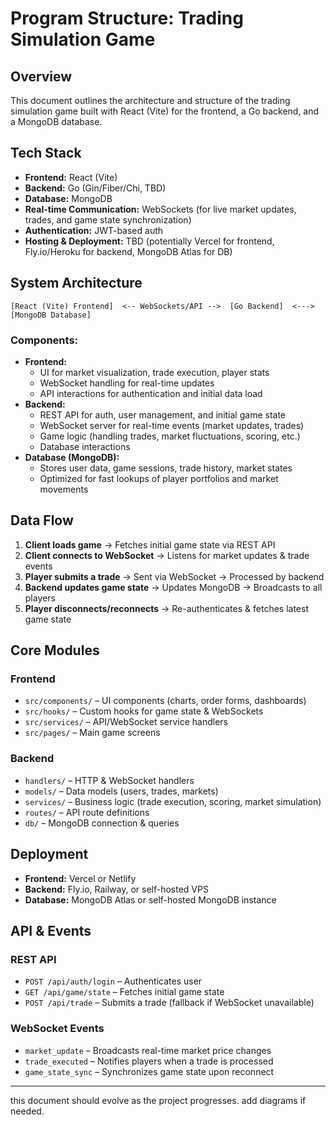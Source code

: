 # Program Structure: Trading Simulation Game

## Overview
This document outlines the architecture and structure of the trading simulation game built with React (Vite) for the frontend, a Go backend, and a MongoDB database.

## Tech Stack
- **Frontend:** React (Vite)
- **Backend:** Go (Gin/Fiber/Chi, TBD)
- **Database:** MongoDB
- **Real-time Communication:** WebSockets (for live market updates, trades, and game state synchronization)
- **Authentication:** JWT-based auth
- **Hosting & Deployment:** TBD (potentially Vercel for frontend, Fly.io/Heroku for backend, MongoDB Atlas for DB)

## System Architecture
```
[React (Vite) Frontend]  <-- WebSockets/API -->  [Go Backend]  <---> [MongoDB Database]
```
### Components:
- **Frontend:**
  - UI for market visualization, trade execution, player stats
  - WebSocket handling for real-time updates
  - API interactions for authentication and initial data load
- **Backend:**
  - REST API for auth, user management, and initial game state
  - WebSocket server for real-time events (market updates, trades)
  - Game logic (handling trades, market fluctuations, scoring, etc.)
  - Database interactions
- **Database (MongoDB):**
  - Stores user data, game sessions, trade history, market states
  - Optimized for fast lookups of player portfolios and market movements

## Data Flow
1. **Client loads game** → Fetches initial game state via REST API
2. **Client connects to WebSocket** → Listens for market updates & trade events
3. **Player submits a trade** → Sent via WebSocket → Processed by backend
4. **Backend updates game state** → Updates MongoDB → Broadcasts to all players
5. **Player disconnects/reconnects** → Re-authenticates & fetches latest game state

## Core Modules
### Frontend
- `src/components/` – UI components (charts, order forms, dashboards)
- `src/hooks/` – Custom hooks for game state & WebSockets
- `src/services/` – API/WebSocket service handlers
- `src/pages/` – Main game screens

### Backend
- `handlers/` – HTTP & WebSocket handlers
- `models/` – Data models (users, trades, markets)
- `services/` – Business logic (trade execution, scoring, market simulation)
- `routes/` – API route definitions
- `db/` – MongoDB connection & queries

## Deployment
- **Frontend:** Vercel or Netlify
- **Backend:** Fly.io, Railway, or self-hosted VPS
- **Database:** MongoDB Atlas or self-hosted MongoDB instance

## API & Events
### REST API
- `POST /api/auth/login` – Authenticates user
- `GET /api/game/state` – Fetches initial game state
- `POST /api/trade` – Submits a trade (fallback if WebSocket unavailable)

### WebSocket Events
- `market_update` – Broadcasts real-time market price changes
- `trade_executed` – Notifies players when a trade is processed
- `game_state_sync` – Synchronizes game state upon reconnect

---
this document should evolve as the project progresses. add diagrams if needed.

